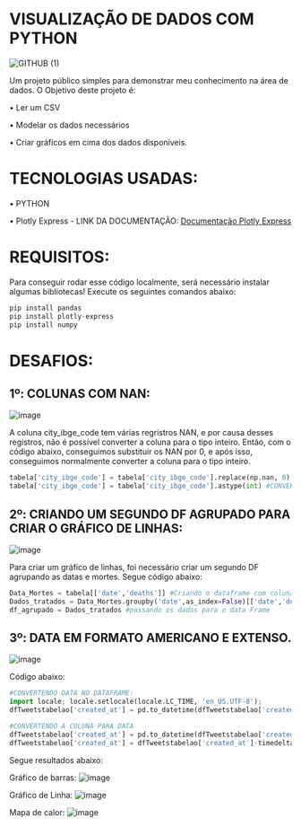 # VISUALIZAÇÃO DE DADOS COM PYTHON

![GITHUB (1)](https://user-images.githubusercontent.com/78058494/171275250-0287faa7-4265-4c20-9bbd-08a9358a0db5.gif)

Um projeto público simples para demonstrar meu conhecimento na área de dados. O Objetivo deste projeto é:

• Ler um CSV

• Modelar os dados necessários

• Criar gráficos em cima dos dados disponíveis.

# TECNOLOGIAS USADAS:

• PYTHON

• Plotly Express - LINK DA DOCUMENTAÇÃO: [Documentação Plotly Express](https://plotly.com/python/plotly-express/)

# REQUISITOS:

Para conseguir rodar esse código localmente, será necessário instalar algumas bibliotecas! Execute os seguintes comandos abaixo:

```python
pip install pandas
pip install plotly-express
pip install numpy
```
# DESAFIOS:

## 1º: COLUNAS COM NAN:
![image](https://user-images.githubusercontent.com/78058494/171271989-77470313-63a8-4d6d-ac45-875ccc0bd6c0.png)


A coluna city_ibge_code tem várias regristros NAN, e por causa desses registros, não é possível converter a coluna para o tipo inteiro. Então, com o código abaixo, conseguimos substituir os NAN por 0, e após isso, conseguimos normalmente converter a coluna para o tipo inteiro.

```python
tabela['city_ibge_code'] = tabela['city_ibge_code'].replace(np.nan, 0) #CONVERTENDO TODOS OS VALORES NAN POR 0
tabela['city_ibge_code'] = tabela['city_ibge_code'].astype(int) #CONVERTE TODA A COLUNA EM INTEIRO
```

## 2º: CRIANDO UM SEGUNDO DF AGRUPADO PARA CRIAR O GRÁFICO DE LINHAS:
![image](https://user-images.githubusercontent.com/78058494/171273065-71117c05-eab0-4a0a-aa33-f4d3ad497901.png)


Para criar um gráfico de linhas, foi necessário criar um segundo DF agrupando as datas e mortes. Segue código abaixo:
```python
Data_Mortes = tabela[['date','deaths']] #Criando o dataframe com colunas especificas
Dados_tratados = Data_Mortes.groupby('date',as_index=False)[['date','deaths']].sum()#agrupando os dados, e evitando a contatenação e fazendo a soma dos dados
df_agrupado = Dados_tratados #passando os dados para o data Frame
```


## 3º: DATA EM FORMATO AMERICANO E EXTENSO.
![image](https://user-images.githubusercontent.com/78058494/166162213-46d48ad2-37db-4c78-9671-f8c5755466e9.png)

Código abaixo:

```python
#CONVERTENDO DATA NO DATAFRAME:
import locale; locale.setlocale(locale.LC_TIME, 'en_US.UTF-8'); 
dfTweetstabelao['created_at'] = pd.to_datetime(dfTweetstabelao['created_at'], format='%a %b %d %H:%M:%S %z %Y').dt.strftime('%Y-%m-%d %H:%M:%S')

#CONVERTENDO A COLUNA PARA DATA
dfTweetstabelao['created_at'] = pd.to_datetime(dfTweetstabelao['created_at']) # TRANFORMANDO COLUNA DE STRING PARA DATATIME BR
dfTweetstabelao['created_at'] = dfTweetstabelao['created_at']-timedelta(hours=3) #SUBTRAINDO 3 HORAS (CONVERTENDO UTC PARA BR)
```














Segue resultados abaixo:

Gráfico de barras:
![image](https://user-images.githubusercontent.com/78058494/171269794-5f53e2bc-b7db-4dff-b6cb-32b075f4d473.png)

Gráfico de Linha:
![image](https://user-images.githubusercontent.com/78058494/171269835-d8820e3f-305d-47d2-9807-e88babd2ce61.png)

Mapa de calor:
![image](https://user-images.githubusercontent.com/78058494/171269915-31bc8631-bf04-4575-bf42-d6efba6f7db7.png)

